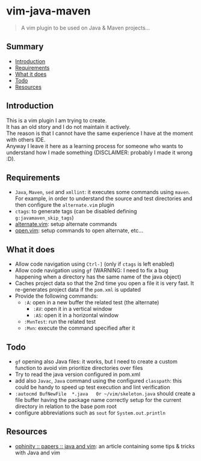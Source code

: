 # vim-java-maven
> A vim plugin to be used on Java &amp; Maven projects...

## Summary

  * [Introduction](#intro)
  * [Requirements](#req)
  * [What it does](#what-it-does)
  * [Todo](#todo)
  * [Resources](#resources)


## <a name="intro"></a>Introduction

This is a vim plugin I am trying to create.  
It has an old story and I do not maintain it actively.  
The reason is that I cannot have the same experience I have at the moment with others IDE.  
Anyway I leave it here as a learning process for someone who wants to understand how I made 
something (DISCLAIMER: probably I made it wrong :D).


## <a name="req"></a>Requirements

  * `Java`, `Maven`, `sed` and `xmllint`: it executes some commands using `maven`. For example, in order to understand
    the source and test directories and then configure the `alternate.vim` plugin
  * `ctags`: to generate tags (can be disabled defining `g:javamaven_skip_tags`)
  * [alternate.vim](https://github.com/compactcode/alternate.vim): setup alternate commands
  * [open.vim](https://github.com/compactcode/open.vim): setup commands to open alternate, etc...


## <a name="what-it-does"></a>What it does

  * Allow code navigation using `Ctrl-]` (only if `ctags` is left enabled)
  * Allow code navigation using `gf` (WARNING: I need to fix a bug happening when a directory has the same name of the java object)
  * Caches project data so that the 2nd time you open a file it is very fast. It re-generates project data if the `pom.xml` is updated
  * Provide the following commands:
	  * `:A`: open in a new buffer the related test (the alternate)
		* `:AV`: open it in a vertical window
		* `:AS`: open it in a horizontal window
	  * `:MvnTest`: run the related test
	  * `:Mvn`: execute the command specified after it


## <a name="todo"></a>Todo

  * `gf` opening also Java files: it works, but I need to create a custom function to avoid
    vim prioritize directories over files
  * Try to read the java version configured in pom.xml
  * add also `Javac`, `Java` command using the configured `classpath`: this could be handy 
    to speed up test execution and lint verification
  * `:autocmd BufNewFile  *.java   0r ~/vim/skeleton.java` should create a file buffer having
    the package name correctly setup for the current directory in relation to the base pom root
  * configure abbreviations such as `sout` for `System.out.println`


## <a name="resources"></a>Resources

  * [ophinity :: papers :: java and vim](http://everything101.sourceforge.net/docs/papers/java_and_vim.html): an article containing some tips & tricks with Java and vim
